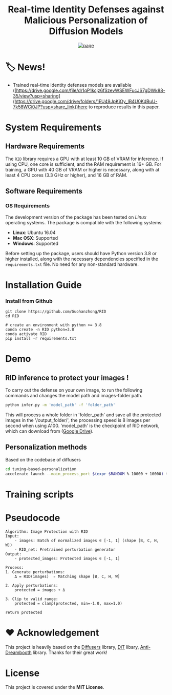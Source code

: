 <p align="center">

  <h1 align="center">Real-time Identity Defenses against Malicious Personalization of Diffusion Models</h1>
</p>
  <p align="center">
    <a href="http://arxiv.org/abs/2412.09844"><img alt='page' src="https://img.shields.io/badge/Arxix-2412.09844-red"></a>
  </p>

# :label: News!

* Trained real-time identity defenses models are available ([https://drive.google.com/file/d/1qP1kcjz6fSzevWSEWFucJS7gDWk88-35/view?usp=sharing](https://drive.google.com/drive/folders/1EU49JpKiOy_IB4U0KdBuU-7k58WCi0JP?usp=share_link))here</a> to reproduce results in this paper.

# System Requirements

## Hardware Requirements

The `RID` library requires a GPU with at least 10 GB of VRAM for inference. If using CPU, one core is sufficient, and the RAM requirement is 16+ GB. For training, a GPU with 40 GB of VRAM or higher is necessary, along with at least 4 CPU cores (3.3 GHz or higher), and 16 GB of RAM. 

## Software Requirements

### OS Requirements

The development version of the package has been tested on *Linux* operating systems. The package is compatible with the following systems:

- **Linux**: Ubuntu 16.04
- **Mac OSX**: Supported
- **Windows**: Supported

Before setting up the package, users should have Python version 3.8 or higher installed, along with the necessary dependencies specified in the `requirements.txt` file. No need for any non-standard hardware.


# Installation Guide

### Install from Github
```
git clone https://github.com/Guohanzhong/RID
cd RID

# create an environment with python >= 3.8
conda create -n RID python=3.8
conda activate RID
pip install -r requirements.txt
```

# Demo

## RID inference to protect your images !
To carry out the defense on your own image, to run the following commands and changes the model path and images-folder path.
```sh
python infer.py -m 'model_path' -f 'folder_path' 
```
This will process a whole folder in 'folder_path' and save all the protected images in the '/output_folder/', the processing speed is 8 images per second when using A100.
'model_path' is the checkpoint of RID network, which can download from ([Google Drive](https://drive.google.com/drive/folders/1EU49JpKiOy_IB4U0KdBuU-7k58WCi0JP?usp=share_link)).

## Personalization methods 
Based on the codebase of diffusers
```sh
cd tuning-based-personalization
accelerate launch --main_process_port $(expr $RANDOM % 10000 + 10000) train_sd_lora_dreambooth_token.py  --config=config/sd_lora.py  
```

# Training scripts

# Pseudocode
```pseudocode
Algorithm: Image Protection with RID
Input: 
    - images: Batch of normalized images ∈ [-1, 1] (shape [B, C, H, W])
    - RID_net: Pretrained perturbation generator
Output: 
    - protected_images: Protected images ∈ [-1, 1]

Process:
1. Generate perturbations:
    Δ = RID(images)  ▹ Matching shape [B, C, H, W]
    
2. Apply perturbations:
    protected = images + Δ
    
3. Clip to valid range:
    protected = clamp(protected, min=-1.0, max=1.0)

return protected
```
# :hearts: Acknowledgement

This project is heavily based on the [Diffusers](https://github.com/huggingface/diffusers) library, [DiT](https://github.com/facebookresearch/DiT) libary, [Anti-Dreambooth](https://github.com/VinAIResearch/Anti-DreamBooth) library.
Thanks for their great work!


# License
This project is covered under the **MIT License**.
